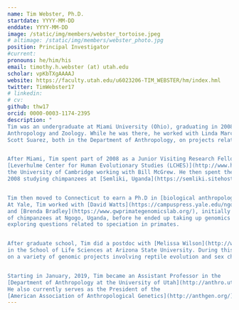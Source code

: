 ```yaml
---
name: Tim Webster, Ph.D.
startdate: YYYY-MM-DD
enddate: YYYY-MM-DD
image: /static/img/members/webster_tortoise.jpeg
# altimage: /static/img/members/webster_photo.jpg
position: Principal Investigator
#current:
pronouns: he/him/his
email: timothy.h.webster (at) utah.edu
scholar: vpKbTXgAAAAJ
website: https://faculty.utah.edu/u6023206-TIM_WEBSTER/hm/index.hml
twitter: TimWebster17
# linkedin:
# cv:
github: thw17
orcid: 0000-0003-1174-2395
description: "
Tim was an undergraduate at Miami University (Ohio), graduating in 2008 a BA in
Anthropology and Zoology. While he was there, he worked with Linda Marchant and
Scott Suarez, both in the Department of Anthropology, on projects related to primate behavior.


After Miami, Tim spent part of 2008 as a Junior Visiting Research Fellow in the
[Leverhulme Center for Human Evolutionary Studies (LCHES)](http://www.human-evol.cam.ac.uk/) at
the University of Cambridge working with Bill McGrew. He then spent the rest of
2008 studying chimpanzees at [Semliki, Uganda](https://semliki.sitehost.iu.edu/).


Tim then moved to Connecticut to earn a Ph.D in [biological anthropology from Yale University](https://anthropology.yale.edu/).
At Yale, Tim worked with [David Watts](https://campuspress.yale.edu/ngogochimp/)
and [Brenda Bradley](https://www.gwprimategenomicslab.org/), initially studying the behavior
of chimpanzees at Ngogo, Uganda, before he ended up taking up genomics to begin
exploring questions related to speciation in primates.


After graduate school, Tim did a postdoc with [Melissa Wilson](http://www.sexchrlab.org/)
in the School of Life Sciences at Arizona State University. During this time, he worked
on a variety of genomic projects involving reptile evolution and sex chromosomes.


Starting in January, 2019, Tim became an Assistant Professor in the
[Department of Anthropology at the University of Utah](http://anthro.utah.edu).
He also currently serves as the President of the
[American Association of Anthropological Genetics](http://anthgen.org/)."
---
```

